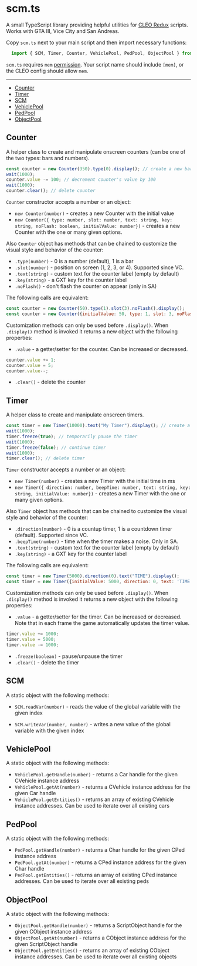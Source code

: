 # scm.ts

A small TypeScript library providing helpful utilities for [CLEO Redux](https://github.com/cleolibrary/CLEO-Redux) scripts. Works with GTA III, Vice City and San Andreas. 

Copy `scm.ts` next to your main script and then import necessary functions:

```js
  import { SCM, Timer, Counter, VehiclePool, PedPool, ObjectPool } from './scm';
```

`scm.ts` requires `mem` [permission](https://re.cleo.li/docs/en/permissions.html). Your script name should include `[mem]`, or the CLEO config should allow `mem`.

---

- [Counter](#counter)
- [Timer](#timer)
- [SCM](#scm)
- [VehiclePool](#vehiclepool)
- [PedPool](#pedpool)
- [ObjectPool](#objectpool)

## Counter

A helper class to create and manipulate onscreen counters (can be one of the two types: bars and numbers).

```js
const counter = new Counter(350).type(0).display(); // create a new bar counter with initial value of 350
wait(1000);
counter.value -= 100; // decrement counter's value by 100
wait(1000);
counter.clear(); // delete counter
```

`Counter` constructor accepts a number or an object:

- `new Counter(number)` - creates a new Counter with the initial value
- `new Counter({ type: number, slot: number, text: string, key: string, noFlash: boolean, initialValue: number})` - creates a new Counter with the one or many given options.

Also `Counter` object has methods that can be chained to customize the visual style and behavior of the counter:

* `.type(number)` - 0 is a number (default), 1 is a bar
* `.slot(number)` - position on screen (1, 2, 3, or 4). Supported since VC.
* `.text(string)` - custom text for the counter label (empty by default)
* `.key(string)` - a GXT key for the counter label
* `.noFlash()` - don't flash the counter on appear (only in SA)

The following calls are equivalent:

```js
const counter = new Counter(50).type(1).slot(3).noFlash().display();
const counter = new Counter({initialValue: 50, type: 1, slot: 3, noFlash: true}).display();
```

Customization methods can only be used before `.display()`. When `.display()` method is invoked it returns a new object with the following properties:

* `.value` - a getter/setter for the counter. Can be increased or decreased.
```js
counter.value += 1;
counter.value = 5;
counter.value--;
```
* `.clear()` - delete the counter


## Timer

A helper class to create and manipulate onscreen timers.

```js
const timer = new Timer(10000).text("My Timer").display(); // create a new timer with initial time of 10 seconds and custom label
wait(1000);
timer.freeze(true); // temporarily pause the timer
wait(1000);
timer.freeze(false); // continue timer
wait(1000);
timer.clear(); // delete timer
```

`Timer` constructor accepts a number or an object:

- `new Timer(number)` - creates a new Timer with the initial time in ms
- `new Timer({ direction: number, beepTime: number, text: string, key: string, initialValue: number})` - creates a new Timer with the one or many given options.

Also `Timer` object has methods that can be chained to customize the visual style and behavior of the counter:

* `.direction(number)` - 0 is a countup timer, 1 is a countdown timer (default). Supported since VC.
* `.beepTime(number)` - time when the timer makes a noise. Only in SA.
* `.text(string)` - custom text for the counter label (empty by default)
* `.key(string)` - a GXT key for the counter label

The following calls are equivalent:

```js
const timer = new Timer(5000).direction(0).text("TIME").display();
const timer = new Timer({initialValue: 5000, direction: 0, text: 'TIME'}).display();
```

Customization methods can only be used before `.display()`. When `.display()` method is invoked it returns a new object with the following properties:

* `.value` - a getter/setter for the timer. Can be increased or decreased. Note that in each frame the game automatically updates the timer value.
```js
timer.value += 1000;
timer.value = 5000;
timer.value -= 1000;
```
* `.freeze(boolean)` - pause/unpause the timer
* `.clear()` - delete the timer

## SCM

A static object with the following methods:

* `SCM.readVar(number)` - reads the value of the global variable with the given index

* `SCM.writeVar(number, number)` - writes a new value of the global variable with the given index


## VehiclePool

A static object with the following methods:

* `VehiclePool.getHandle(number)` - returns a Car handle for the given CVehicle instance address
* `VehiclePool.getAt(number)` - returns a CVehicle instance address for the given Car handle
* `VehiclePool.getEntities()` - returns an array of existing CVehicle instance addresses. Can be used to iterate over all existing cars

## PedPool

A static object with the following methods:

* `PedPool.getHandle(number)` - returns a Char handle for the given CPed instance address
* `PedPool.getAt(number)` - returns a CPed instance address for the given Char handle
* `PedPool.getEntities()` - returns an array of existing CPed instance addresses. Can be used to iterate over all existing peds

## ObjectPool

A static object with the following methods:

* `ObjectPool.getHandle(number)` - returns a ScriptObject handle for the given CObject instance address
* `ObjectPool.getAt(number)` - returns a CObject instance address for the given ScriptObject handle
* `ObjectPool.getEntities()` - returns an array of existing CObject instance addresses. Can be used to iterate over all existing objects
